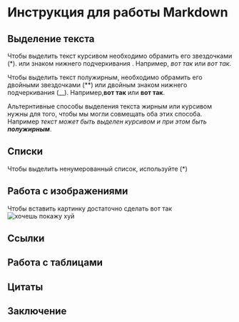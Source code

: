 # Инструкция для работы Markdown

## Выделение текста

Чтобы выделить текст курсивом необходимо обрамить его звездочками (*). или знаком нижнего подчеркивания . Например, *вот так* или _вот так_.

Чтобы выделить текст полужирным, необходимо обрамить его двойными звездочками (**) или двойным знаком нижнего подчеркивания (__). Например,**вот так** или __вот так__.

Альтернтивные способы выделения текста жирным или курсивом нужны для того, чтобы мы могли совмещать оба этих способа. Например _текст может быть выделен курсивом и при этом быть **полужирным**_.
## Списки
Чтобы выделить ненумерованный список, используйте (*)
## Работа с изображениями

Чтобы вставить картинку достаточно сделать вот так
![хочешь покажу хуй](./ddbae546080216b4e6ef77a7cf9dd05d.jpg)

## Ссылки

## Работа с таблицами

## Цитаты

## Заключение